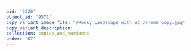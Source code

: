```yaml
---
pid: '6528'
object_id: '9571'
copy_variant_image_file: "/Rocky_Landscape_with_St_Jerome_Copy.jpg"
copy_variant_description:
collection: copies_and_variants
order: '07'
---
```

